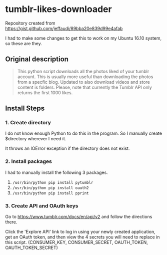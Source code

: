 # tumblr-likes-downloader

Repository created from https://gist.github.com/jeffaudi/89bba20e839d99e4afab

I had to make some changes to get this to work on my Ubuntu 16.10 system, so these are they.

## Original description

> This python script downloads all the photos liked of your tumblr account. This is usually more useful than downloading the photos from a specfic blog. Updated to also download videos and store content is folders. Please, note that currently the Tumblr API only returns the first 1000 likes. 

## Install Steps

### 1. Create directory

I do not know enough Python to do this in the program.  So I manually create $directory wherever I need it.  

It throws an IOError exception if the directory does not exist.

### 2. Install packages

I had to manually install the following 3 packages.
1. `/usr/bin/python pip install pytumblr`
2. `/usr/bin/python pip install oauth2`
3. `/usr/bin/python pip install pprint`

### 3. Create API and OAuth keys

Go to https://www.tumblr.com/docs/en/api/v2 and follow the directions there.  

Click the 'Explore API' link to log in using your newly created application, get an OAuth token, and then view the 4 secrets you will need to replace in this script.  (CONSUMER_KEY, CONSUMER_SECRET, OAUTH_TOKEN, OAUTH_TOKEN_SECRET)
